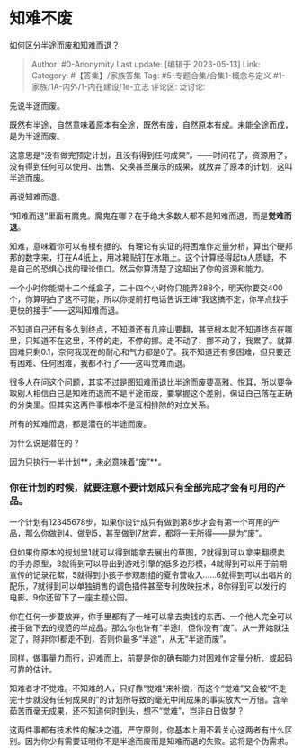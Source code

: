 # 知难不废
[如何区分半途而废和知难而退？](https://www.zhihu.com/question/21454965/answer/2873479978)

> Author: #0-Anonymity
> Last update: [编辑于 2023-05-13]
> Link:
> Category: #【答集】/家族答集
> Tag: #5-专题合集/合集1-概念与定义 #1-家族/1A-内外/1-内在建设/1e-立志
> 评论区:
> 泛讨论:

先说半途而废。

既然有半途，自然意味着原本有全途，既然有废，自然原本有成。未能全途而成，是为半途而废。

这意思是“没有做完预定计划，且没有得到任何成果”。——时间花了，资源用了，没有得到任何可以使用、出售、交换甚至展示的成果，就放弃了原本的计划，这叫半途而废。

再说知难而退。

“知难而退”里面有魔鬼。魔鬼在哪？在于绝大多数人都不是知难而退，而是**觉难而退**。

知难，意味着你可以有根有据的、有理论有实证的将困难作定量分析，算出个硬邦邦的数字来，打在A4纸上，用冰箱贴钉在冰箱上。这个计算经得起ta人质疑，不是自己的恐惧心找的理论借口。然后你算清楚了这超出了你的资源和能力。

一个小时你能糊十二个纸盒子，二十四个小时你只能弄288个，明天你要交400个，你算明白了这不可能，所以你提前打电话告诉王婶“我这搞不定，你早点找手更快的接手”——这叫知难而退。

不知道自己还有多久到终点，不知道还有几座山要翻，甚至根本就不知道终点在哪里，只知道不在这里，不停的走，不停的挪。走不动了、挪不动了，我累了。就算困难只剩0.1，奈何我现在的耐心和气力都是0了。我不知道还有多困难，但只要还有困难、任何困难，我都不行了——这叫觉难而退。

很多人在问这个问题，其实不过是图知难而退比半途而废要高雅、悦耳，所以要争取别人相信自己是知难而退而不是半途而废，要掌握这个差别，保证自己落在正确的分类里。但其实这两件事根本不是互相排除的对立关系。

所有的知难而退，都是潜在的半途而废。

为什么说是潜在的？

因为只执行一半计划**，未必意味着“废”**。

### 你在计划的时候，就要注意不要计划成只有全部完成才会有可用的产品。 ###

一个计划有12345678步，如果你设计成只有做到第8步才会有第一个可用的产品，那么你做到4、做到5，甚至做到7放弃，都将一无所得——是为“废”。

但如果你原本的规划里1就可以得到能拿去展出的草图，2就得到可以拿来翻模卖的手办原型，3就得到可以导出到游戏引擎的低多边形模，4就得到可以用于前期宣传的记录花絮，5就得到小孩子参观剧组的夏令营收入……6就得到可以出唱片的配乐，7就得到可以单独销售的调色插件甚至专利放映技术，8你得到可以发行的电影，9你还留下了一座主题公园。

你在任何一步要放弃，你手里都有了一堆可以拿去卖钱的东西、一个他人完全可以接手做下去的规范的半成品。那么你也许有“半途l，但你没有“废”。从一开始就注定了，除非你1都走不到，否则你最多“半途”，从无“半途而废”。

同样，做事量力而行，迎难而上，前提是你的确有能力对困难作定量分析、或起码可靠的估计。

知难者才不觉难。不知难的人，只好靠“觉难”来补偿，而这个“觉难”又会被“不走完十步就没有任何成果的”的计划所导致的毫无中间成果的事实放大一万倍。含辛茹苦而毫无成果，还不知道何时到头，想不“觉难”，岂非白日做梦？

这两件事都有技术性的解决之道，严守原则，你基本上用不着关心这两者有什么区别。因为你少有需要证明你不是半途而废而是知难而退的失败。这将是个伪需求。